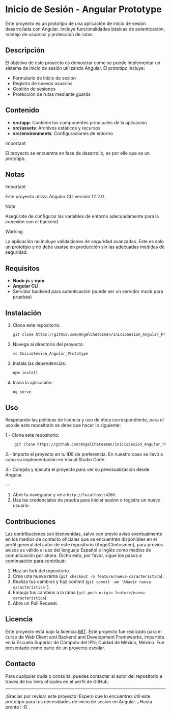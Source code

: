 # Inicio de Sesión - Angular Prototype

Este proyecto es un prototipo de una aplicación de inicio de sesión desarrollada con Angular. Incluye funcionalidades básicas de autenticación, manejo de usuarios y protección de rutas.

## Descripción

El objetivo de este proyecto es demostrar cómo se puede implementar un sistema de inicio de sesión utilizando Angular. El prototipo incluye:

- Formulario de inicio de sesión
- Registro de nuevos usuarios
- Gestión de sesiones
- Protección de rutas mediante guards

## Contenido

- **src/app**: Contiene los componentes principales de la aplicación
- **src/assets**: Archivos estáticos y recursos
- **src/environments**: Configuraciones de entorno

> [!IMPORTANT]
El proyecto se encuentra en fase de desarrollo, es por ello que es un prototipo. 

## Notas

> [!IMPORTANT]
Este proyecto utiliza Angular CLI versión 12.2.0.

> [!NOTE]
Asegúrate de configurar las variables de entorno adecuadamente para la conexión con el backend.

> [!WARNING]
La aplicación no incluye validaciones de seguridad avanzadas. Este es solo un prototipo y no debe usarse en producción sin las adecuadas medidas de seguridad.
 
## Requisitos

- **Node.js** y **npm**
- **Angular CLI**
- Servidor backend para autenticación (puede ser un servidor mock para pruebas)

## Instalación

1. Clona este repositorio:
    ```bash
    git clone https://github.com/AngelChetosmen/InicioSesion_Angular_Prototype.git
    ```
2. Navega al directorio del proyecto:
    ```bash
    cd InicioSesion_Angular_Prototype
    ```
3. Instala las dependencias:
    ```bash
    npm install
    ```
4. Inicia la aplicación:
    ```bash
    ng serve
    ```

## Uso
Respetando las políticas de licencia y uso de ética correspondiente, para el uso de este repositorio se debe que hacer lo siguiente:

1.- Clona este repositorio:
```bash
    git clone https://github.com/AngelChetosmen/InicioSesion_Angular_Prototype.git
```
2.- Importa el proyecto en tu IDE de preferencia. En nuestro caso se llevó a cabo su implementación en Visual Studio Code. 

3.- Compila y ejecuta el proyecto para ver su previsualización desde Angular.

--
1. Abre tu navegador y ve a `http://localhost:4200`.
2. Usa las credenciales de prueba para iniciar sesión o registra un nuevo usuario.

## Contribuciones

Las contribuciones son bienvenidas, salvo con previo aviso eventualmente en los medios de contacto oficiales que se encuentren disponibles en el perfil general del autor de este repositorio (AngelChetosmen), para previos avisos es válido el uso del lenguaje Español e Inglés como medios de comunicación por ahora. Dicho esto, por favor, sigue los pasos a continuación para contribuir:

1. Haz un fork del repositorio.
2. Crea una nueva rama (`git checkout -b feature/nueva-caracteristica`).
3. Realiza tus cambios y haz commit (`git commit -am 'Añadir nueva característica'`).
4. Empuja tus cambios a la rama (`git push origin feature/nueva-caracteristica`).
5. Abre un Pull Request.

## Licencia

Este proyecto está bajo la licencia [MIT](LICENSE). Este proyecto fue realizado para el curso de Web Client and Backend and Development Frameworks, impartida en la Escuela Superior de Cómputo del IPN; Cuidad de México, México. Fue presentado como parte de un proyecto escolar. 

## Contacto

Para cualquier duda o consulta, puedes contactar al autor del repositorio a través de los links oficiales en el perfil de GitHub.

---

¡Gracias por revisar este proyecto! Espero que lo encuentres útil este prototipo para tus necesidades de inicio de sesión en Angular.  ¡ Hasta pronto ! :D . 
